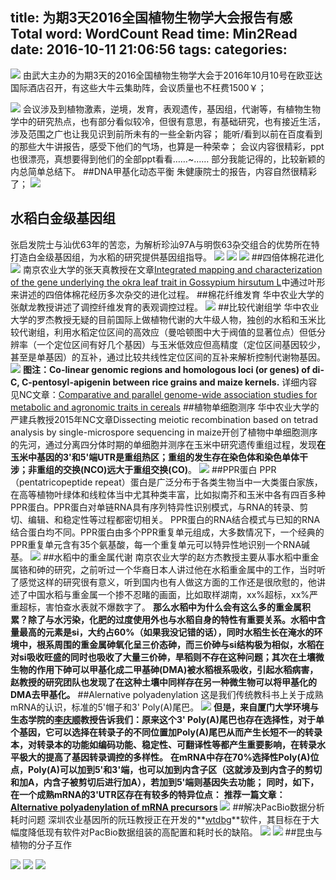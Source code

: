 title: 为期3天2016全国植物生物学大会报告有感
Total word: WordCount
Read time: Min2Read
date: 2016-10-11 21:06:56
tags:
categories:
---
![](http://7xk19o.com1.z0.glb.clouddn.com/313110974848825138.jpg)
由武大主办的为期3天的2016全国植物生物学大会于2016年10月10号在欧亚达国际酒店召开，有这些大牛云集助阵，会议质量也不枉费1500￥；
<!--more-->
![](http://7xk19o.com1.z0.glb.clouddn.com/member.png)
会议涉及到植物激素，逆境，发育，表观遗传，基因组，代谢等，有植物生物学中的研究热点，也有部分看似较冷，但很有意思，有基础研究，也有接近生活，涉及范围之广也让我见识到前所未有的一些全新内容；
能听/看到以前在百度看到的那些大牛讲报告，感受下他们的气场，也算是一种荣幸；
会议内容很精彩，ppt也很漂亮，真想要得到他们的全部ppt看看……~……
部分我能记得的，比较新颖的内总简单总结下。
##DNA甲基化动态平衡
朱健康院士的报告，内容自然很精彩了；
![](http://7xk19o.com1.z0.glb.clouddn.com/jiajihua.jpg)
## 水稻白金级基因组
张启发院士与汕优63年的苦恋，为解析珍汕97A与明恢63杂交组合的优势所在特打造白金级基因组，为水稻的研究提供基因组指导。
![](http://7xk19o.com1.z0.glb.clouddn.com/zhang.png)
![](http://7xk19o.com1.z0.glb.clouddn.com/zhang2.png)
![](http://7xk19o.com1.z0.glb.clouddn.com/zhang3.png)
##四倍体棉花进化
![](http://7xk19o.com1.z0.glb.clouddn.com/cotton.png)
南京农业大学的张天真教授在文章<a href="https://www.ncbi.nlm.nih.gov/pmc/articles/PMC4737076/" target="_blank">Integrated mapping and characterization of the gene underlying the okra leaf trait in Gossypium hirsutum L</a>中通过叶形来讲述的四倍体棉花经历多次杂交的进化过程。
##棉花纤维发育
华中农业大学的张献龙教授讲述了调控纤维发育的表观调控过程。
![](http://nar.oxfordjournals.org/content/44/9/F1.medium.gif)
##比较代谢组学
华中农业大学的罗杰教授无疑的目前国际上做植物代谢的大牛级人物，独创的水稻和玉米比较代谢组，利用水稻定位区间的高效应（曼哈顿图中大于阀值的显著位点）但低分辨率（一个定位区间有好几个基因）与玉米低效应但高精度（定位区间基因较少，甚至是单基因）的互补，通过比较共线性定位区间的互补来解析控制代谢物基因。
![](http://7xk19o.com1.z0.glb.clouddn.com/meta.png)
**图注：Co-linear genomic regions and homologous loci (or genes) of di-C, C-pentosyl-apigenin between rice grains and maize kernels.**
详细内容见NC文章：<a href="http://www.nature.com/articles/ncomms12767" target="_blank">Comparative and parallel genome-wide association studies for metabolic and agronomic traits in cereals</a>
##植物单细胞测序
华中农业大学的严建兵教授2015年NC文章Dissecting meiotic recombination based on tetrad analysis by single-microspore sequencing in maize开创了植物中单细胞测序的先河，通过分离四分体时期的单细胞并测序在玉米中研究遗传重组过程，发现**在玉米中基因的3'和5'端UTR是重组热区；重组的发生存在染色体和染色单体干涉；非重组的交换(NCO)远大于重组交换(CO)**。
![](http://7xk19o.com1.z0.glb.clouddn.com/sing%20cell.png)
##PPR蛋白
 PPR（pentatricopeptide repeat）蛋白是广泛分布于各类生物当中一大类蛋白家族，在高等植物叶绿体和线粒体当中尤其种类丰富，比如拟南芥和玉米中各有四百多种PPR蛋白。PPR蛋白对单链RNA具有序列特异性识别模式，与RNA的转录、剪切、编辑、和稳定性等过程都密切相关。
 PPR蛋白的RNA结合模式与已知的RNA结合蛋白均不同。PPR蛋白由多个PPR重复单元组成，大多数情况下，一个经典的PPR重复单元含有35个氨基酸，每一个重复单元可以特异性地识别一个RNA碱基。
![](http://7xk19o.com1.z0.glb.clouddn.com/ppr.jpg)
##水稻中的重金属代谢
南京农业大学的赵方杰教授主要从事水稻中重金属铬和砷的研究，之前听过一个华裔日本人讲过他在水稻重金属中的工作，当时听了感觉这样的研究很有意义，听到国内也有人做这方面的工作还是很欣慰的，他讲述了中国水稻与重金属一个掺不忍睹的画面，比如取样湖南，xx%超标，xx%严重超标，害怕查水表就不爆数字了。
**那么水稻中为什么会有这么多的重金属积累？除了与水污染，化肥的过度使用外也与水稻自身的特性有重要关系。水稻中含量最高的元素是si，大约占60%（如果我没记错的话），同时水稻生长在淹水的环境中，根系周围的重金属砷氧化呈三价态砷，而三价砷与si结构极为相似，水稻在对si吸收旺盛的同时也吸收了大量三价砷，旱稻则不存在这种问题；其次在土壤微生物的作用下砷可以甲基化成二甲基砷(DMA)被水稻根系吸收，引起水稻病害，赵教授的研究团队也发现了在这种土壤中同样存在另一种微生物可以将甲基化的DMA去甲基化。**
##Alernative polyadenylation
这是我们传统教科书上关于成熟mRNA的认识，标准的5'帽子和3' Poly(A)尾巴。
![](http://7xk19o.com1.z0.glb.clouddn.com/APA2.png)
**但是，来自厦门大学环境与生态学院的<a href="http://www.water8848.com/news/201310/09/9429.html" target="_blank">李庆顺</a>教授告诉我们：原来这个3' Poly(A)尾巴也存在选择性，对于单个基因，它可以选择在转录子的不同位置加Poly(A)尾巴从而产生长短不一的转录本，对转录本的功能如编码功能、稳定性、可翻译性等都产生重要影响，在转录水平极大的提高了基因转录调控的多样性。**
**在mRNA中存在70%选择性Poly(A)位点，Poly(A)可以加到5'和3'端，也可以加到内含子区（这就涉及到内含子的剪切和加A，内含子被剪切后进行加A），若加到5'端则基因失去功能；**
**同时，如下，在一个成熟mRNA的3'UTR区存在有较多的特异位点：**
**推荐一篇文章：<a href="http://www.nature.com/nrm/journal/vaop/ncurrent/full/nrm.2016.116.html" target="_blank">Alternative polyadenylation of mRNA precursors</a>**
![](http://7xk19o.com1.z0.glb.clouddn.com/APA.png)
##解决PacBio数据分析耗时问题
深圳农业基因所的阮珏教授正在开发的**<a href="https://github.com/ruanjue/wtdbg" target="_blank">wtdbg</a>**软件，其目标在于大幅度降低现有软件对PacBio数据组装的高配置和耗时长的缺陷。
![](http://7xk19o.com1.z0.glb.clouddn.com/wtdbg.png)
![](http://7xk19o.com1.z0.glb.clouddn.com/wtdbg2.png)
##昆虫与植物的分子互作

![](http://7xk19o.com1.z0.glb.clouddn.com/he.png)
![](http://7xk19o.com1.z0.glb.clouddn.com/he2.png)
![](http://7xk19o.com1.z0.glb.clouddn.com/he3.png)